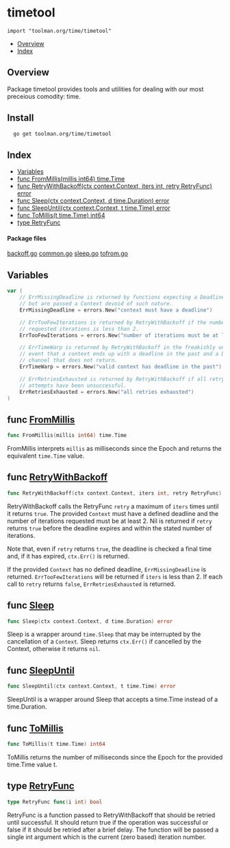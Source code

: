 
# timetool
`import "toolman.org/time/timetool"`

* [Overview](#pkg-overview)
* [Index](#pkg-index)

## <a name="pkg-overview">Overview</a>
Package timetool provides tools and utilities for dealing with our most
preceious comodity: time.

## Install

``` sh
  go get toolman.org/time/timetool
```

## <a name="pkg-index">Index</a>
* [Variables](#pkg-variables)
* [func FromMillis(millis int64) time.Time](#FromMillis)
* [func RetryWithBackoff(ctx context.Context, iters int, retry RetryFunc) error](#RetryWithBackoff)
* [func Sleep(ctx context.Context, d time.Duration) error](#Sleep)
* [func SleepUntil(ctx context.Context, t time.Time) error](#SleepUntil)
* [func ToMillis(t time.Time) int64](#ToMillis)
* [type RetryFunc](#RetryFunc)


#### <a name="pkg-files">Package files</a>
[backoff.go](/src/toolman.org/time/timetool/backoff.go) [common.go](/src/toolman.org/time/timetool/common.go) [sleep.go](/src/toolman.org/time/timetool/sleep.go) [tofrom.go](/src/toolman.org/time/timetool/tofrom.go) 



## <a name="pkg-variables">Variables</a>
``` go
var (
    // ErrMissingDeadline is returned by functions expecting a Deadline
    // but are passed a Context devoid of such nature.
    ErrMissingDeadline = errors.New("context must have a deadline")

    // ErrTooFewIterations is returned by RetryWithBackoff if the number of
    // requested iterations is less than 2.
    ErrTooFewIterations = errors.New("number of iterations must be at least 2")

    // ErrTimeWarp is returned by RetryWithBackoff in the freakishly uncommon
    // event that a context ends up with a deadline in the past and a Done
    // channel that does not return.
    ErrTimeWarp = errors.New("valid context has deadline in the past")

    // ErrRetriesExhausted is returned by RetryWithBackoff if all retry
    // attempts have been unsuccessful.
    ErrRetriesExhausted = errors.New("all retries exhausted")
)
```


## <a name="FromMillis">func</a> [FromMillis](/tofrom.go?s=144:183#L1)
``` go
func FromMillis(millis int64) time.Time
```
FromMillis interprets `millis` as milliseconds since the Epoch and returns
the equivalent `time.Time` value.



## <a name="RetryWithBackoff">func</a> [RetryWithBackoff](/backoff.go?s=2745:2821#L59)
``` go
func RetryWithBackoff(ctx context.Context, iters int, retry RetryFunc) error
```
RetryWithBackoff calls the RetryFunc `retry` a maximum of `iters` times until
it returns `true`. The provided `Context` must have a defined deadline and the
number of iterations requested must be at least 2. Nil is returned if `retry`
returns `true` before the deadline expires and within the stated number of
iterations.

Note that, even if `retry` returns `true`, the deadline is checked a final
time and, if it has expired, `ctx.Err()` is returned.

If the provided `Context` has no defined deadline, `ErrMissingDeadline` is
returned. `ErrTooFewIterations` will be returned if `iters` is less than 2.
If each call to `retry` returns `false`, `ErrRetriesExhausted` is returned.



## <a name="Sleep">func</a> [Sleep](/sleep.go?s=232:286#L1)
``` go
func Sleep(ctx context.Context, d time.Duration) error
```
Sleep is a wrapper around `time.Sleep` that may be interrupted by the
cancellation of a `Context`. Sleep returns `ctx.Err()` if cancelled by
the Context, otherwise it returns `nil`.



## <a name="SleepUntil">func</a> [SleepUntil](/sleep.go?s=512:567#L17)
``` go
func SleepUntil(ctx context.Context, t time.Time) error
```
SleepUntil is a wrapper around Sleep that accepts a time.Time instead
of a time.Duration.



## <a name="ToMillis">func</a> [ToMillis](/tofrom.go?s=400:432#L6)
``` go
func ToMillis(t time.Time) int64
```
ToMillis returns the number of milliseconds since the Epoch for the provided
time.Time value t.




## <a name="RetryFunc">type</a> [RetryFunc](/backoff.go?s=2030:2061#L45)
``` go
type RetryFunc func(i int) bool
```
RetryFunc is a function passed to RetryWithBackoff that should be retried
until successful. It should return true if the operation was successful or
false if it should be retried after a brief delay. The function will be
passed a single int argument which is the current (zero based) iteration
number.












